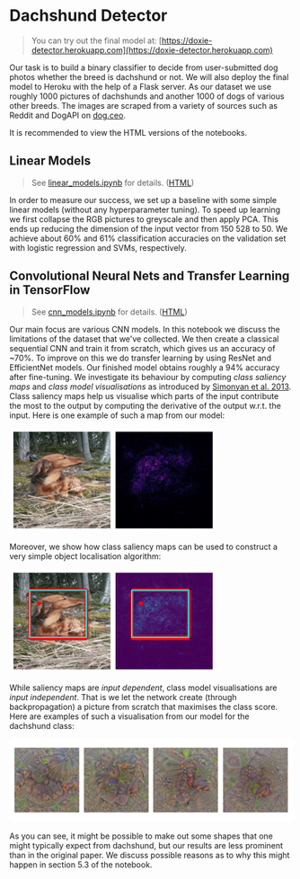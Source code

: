 # Dachshund Detector

> You can try out the final model at: [https://doxie-detector.herokuapp.com](https://doxie-detector.herokuapp.com)

Our task is to build a binary classifier to decide from user-submitted dog photos
whether the breed is dachshund or not. We will also deploy the final model to
Heroku with the help of a Flask server. As our dataset we use roughly
1000 pictures of dachshunds and another 1000 of dogs of various other breeds.
The images are scraped from a variety of
sources such as Reddit and DogAPI on [dog.ceo](http://dog.ceo).

It is recommended to view the HTML versions of the notebooks.

## Linear Models

> See [linear_models.ipynb](linear_models.ipynb) for details.
> ([HTML](https://nlaaksonen.github.io/doxie-detector/linear_models.html))

In order to measure our success, we set up a baseline with some simple linear
models (without any hyperparameter tuning). To speed up learning we first
collapse the RGB pictures to greyscale and then apply PCA.
This ends up reducing the dimension of the input vector from
150 528 to 50. We achieve about 60% and 61% classification accuracies on
the validation set with logistic regression and SVMs, respectively.

## Convolutional Neural Nets and Transfer Learning in TensorFlow

> See [cnn_models.ipynb](cnn_models.ipynb) for details. ([HTML](https://nlaaksonen.github.io/doxie-detector/cnn_models.html))

Our main focus are various CNN models. In this notebook we discuss the limitations
of the dataset that we've collected. We then create a classical sequential CNN
and train it from scratch, which gives us an accuracy of ~70%. To improve on this
we do transfer learning by using ResNet and EfficientNet models. Our finished model
obtains roughly a 94% accuracy after fine-tuning. We investigate its behaviour by
computing *class saliency maps* and *class model visualisations* as introduced
by [Simonyan et al. 2013](https://arxiv.org/abs/1312.6034). Class saliency maps
help us visualise which parts of the input contribute the most to the output by
computing the derivative of the output w.r.t. the input.
Here is one example of such a map from our model:

![Saliency map](https://raw.githubusercontent.com/nlaaksonen/doxie-detector/main/img/saliency.png)

Moreover, we show how class saliency maps can be used to construct a very simple
object localisation algorithm:

![Object localisation](https://raw.githubusercontent.com/nlaaksonen/doxie-detector/main/img/localisation.png)

While saliency maps are *input dependent*, class
model visualisations are *input independent*. That is we let the network create
(through backpropagation) a picture from scratch that maximises the class score.
Here are examples of such a visualisation from our model for the dachshund
class:

![Dachund class model visualisation](https://raw.githubusercontent.com/nlaaksonen/doxie-detector/main/img/class_model_dachshund.png)

As you can see, it might be possible to make out some shapes that one might
typically expect from dachshund, but our results are less prominent than in the
original paper. We discuss possible reasons as to why this might happen in
section 5.3 of the notebook.

